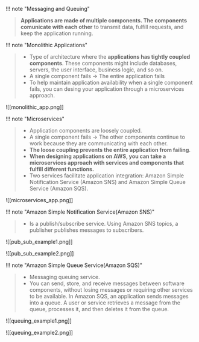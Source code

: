 
!!! note "Messaging and Queuing"
> **Applications are made of multiple components. The components comunicate with each other** to transmit data, fulfill requests, and keep the application running.


!!! note "Monolithic Applications"
> - Type of architecture where the **applications has tightly coupled components**. These components might include databases, servers, the user interface, business logic, and so on.
> - A single component fails -> The entire application fails
> - To help maintain application availability when a single component fails, you can desing your application through a microservices approach.


![[monolithic_app.png]]


!!! note "Microservices"
> - Application components are loosely coupled.
> - A single component fails -> The other components continue to work because they are communicating with each other. 
> - **The loose coupling prevents the entire application from failing**.
> - **When designing applications on AWS, you can take a microservices approach with services and components that fulfill different functions.** 
> - Two services facilitate application integration: Amazon Simple Notification Service (Amazon SNS) and Amazon Simple Queue Service (Amazon SQS).


![[microservices_app.png]]



!!! note "Amazon Simple Notification Service(Amazon SNS)"
> - Is a publish/subscribe service. Using Amazon SNS topics, a publisher publishes messages to subscribers.

![[pub_sub_example1.png]]

![[pub_sub_example2.png]]


!!! note "Amazon Simple Queue Service(Amazon SQS)"
> - Messaging queuing service.
> - You can send, store, and receive messages between software components, without losing messages or requiring other services to be available. In Amazon SQS, an application sends messages into a queue. A user or service retrieves a message from the queue, processes it, and then deletes it from the queue.


![[queuing_example1.png]]

![[queuing_example2.png]]